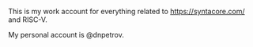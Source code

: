 This is my work account for everything related to https://syntacore.com/ and RISC-V.

My personal account is @dnpetrov.

<!---
dnpetrov-sc/dnpetrov-sc is a ✨ special ✨ repository because its `README.md` (this file) appears on your GitHub profile.
You can click the Preview link to take a look at your changes.
--->
